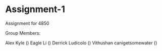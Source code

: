 # Assignment-1
Assignment for 4850

Group Members:

Alex Kyle ()
Eagle Li  ()
Derrick Ludicolo ()
Vithushan canigetsomewater ()
